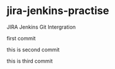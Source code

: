 # jira-jenkins-practise
JIRA Jenkins Git Intergration


first commit


this is second commit


this is third commit

